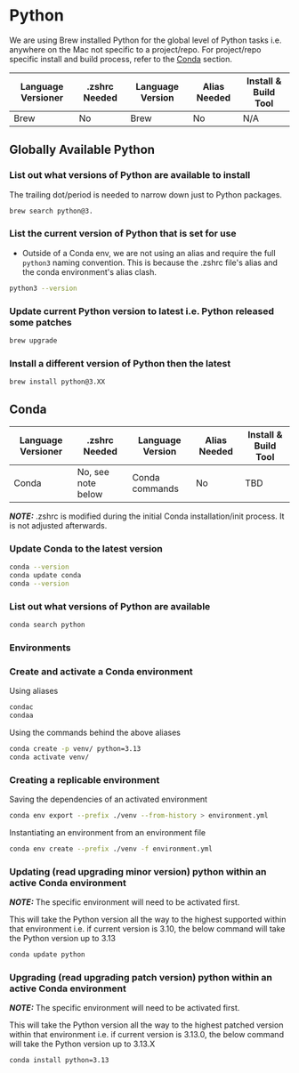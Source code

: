 # Python

We are using Brew installed Python for the global level of Python tasks i.e. anywhere on the Mac not specific to a project/repo. For project/repo specific install and build process, refer to the [Conda](#conda) section.

| Language Versioner | .zshrc Needed | Language Version | Alias Needed | Install & Build Tool |
| ------------------ | ------------- | ---------------- | ------------ | -------------------- |
| Brew               | No            | Brew             | No           | N/A                  |

## Globally Available Python

### List out what versions of Python are available to install

The trailing dot/period is needed to narrow down just to Python packages.

```bash
brew search python@3.
```

### List the current version of Python that is set for use

- Outside of a Conda env, we are not using an alias and require the full `python3` naming convention. This is because the .zshrc file's alias and the conda environment's alias clash.

```bash
python3 --version
```

### Update current Python version to latest i.e. Python released some patches

```bash
brew upgrade
```

### Install a different version of Python then the latest

```bash
brew install python@3.XX
```

## Conda

| Language Versioner | .zshrc Needed      | Language Version | Alias Needed | Install & Build Tool |
| ------------------ | ------------------ | ---------------- | ------------ | -------------------- |
| Conda              | No, see note below | Conda commands   | No           | TBD                  |

**_NOTE:_** .zshrc is modified during the initial Conda installation/init process. It is not adjusted afterwards.

### Update Conda to the latest version

```bash
conda --version
conda update conda
conda --version
```

### List out what versions of Python are available

```bash
conda search python
```

### Environments

### Create and activate a Conda environment

Using aliases

```bash
condac
condaa
```

Using the commands behind the above aliases

```bash
conda create -p venv/ python=3.13
conda activate venv/
```

### Creating a replicable environment

Saving the dependencies of an activated environment

```bash
conda env export --prefix ./venv --from-history > environment.yml
```

Instantiating an environment from an environment file

```bash
conda env create --prefix ./venv -f environment.yml
```

### Updating (read upgrading minor version) python within an active Conda environment

**_NOTE:_** The specific environment will need to be activated first.

This will take the Python version all the way to the highest supported within that environment i.e. if current version is 3.10, the below command will take the Python version up to 3.13

```bash
conda update python
```

### Upgrading (read upgrading patch version) python within an active Conda environment

**_NOTE:_** The specific environment will need to be activated first.

This will take the Python version all the way to the highest patched version within that environment i.e. if current version is 3.13.0, the below command will take the Python version up to 3.13.X

```bash
conda install python=3.13
```
